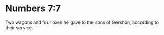 # Numbers 7:7

Two wagons and four oxen he gave to the sons of Gershon, according to their service.
